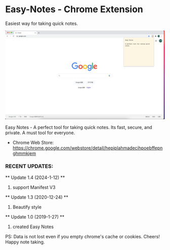 # Easy-Notes - Chrome Extension

Easiest way for taking quick notes.

![](img/2021-03-17-11-17-24.png)

Easy Notes - A perfect tool for taking quick notes. Its fast, secure, and private. A must tool for everyone. 

- Chrome Web Store: https://chrome.google.com/webstore/detail/hepiplahmadecihpoebffepnghmmkjem

### RECENT UPDATES:

** Update 1.4 (2024-1-12) **
1. support Manifest V3

** Update 1.3 (2020-12-24) **
1. Beautify style

** Update 1.0 (2019-1-27) **
1. created Easy Notes


PS: Data is not lost even if you empty chrome's cache or cookies. Cheers! Happy note taking.
